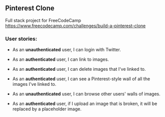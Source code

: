 ## Pinterest Clone

Full stack project for FreeCodeCamp  
https://www.freecodecamp.com/challenges/build-a-pinterest-clone


### User stories:
* As an **unauthenticated** user, I can login with Twitter.

* As an **authenticated** user, I can link to images.

* As an **authenticated** user, I can delete images that I've linked to.

* As an **authenticated** user, I can see a Pinterest-style wall of all the images I've linked to.

* As an **unauthenticated** user, I can browse other users' walls of images.

* As an **authenticated** user, if I upload an image that is broken, it will be replaced by a placeholder image.
